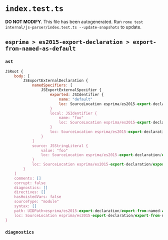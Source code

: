 # `index.test.ts`

**DO NOT MODIFY**. This file has been autogenerated. Run `rome test internal/js-parser/index.test.ts --update-snapshots` to update.

## `esprima > es2015-export-declaration > export-from-named-as-default`

### `ast`

```javascript
JSRoot {
	body: [
		JSExportExternalDeclaration {
			namedSpecifiers: [
				JSExportExternalSpecifier {
					exported: JSIdentifier {
						name: "default"
						loc: SourceLocation esprima/es2015-export-declaration/export-from-named-as-default/input.js 1:15-1:22 (default)
					}
					local: JSIdentifier {
						name: "foo"
						loc: SourceLocation esprima/es2015-export-declaration/export-from-named-as-default/input.js 1:8-1:11 (foo)
					}
					loc: SourceLocation esprima/es2015-export-declaration/export-from-named-as-default/input.js 1:8-1:22
				}
			]
			source: JSStringLiteral {
				value: "foo"
				loc: SourceLocation esprima/es2015-export-declaration/export-from-named-as-default/input.js 1:29-1:34
			}
			loc: SourceLocation esprima/es2015-export-declaration/export-from-named-as-default/input.js 1:0-1:35
		}
	]
	comments: []
	corrupt: false
	diagnostics: []
	directives: []
	hasHoistedVars: false
	sourceType: "module"
	syntax: []
	path: UIDPath<esprima/es2015-export-declaration/export-from-named-as-default/input.js>
	loc: SourceLocation esprima/es2015-export-declaration/export-from-named-as-default/input.js 1:0-2:0
}
```

### `diagnostics`

```

```
